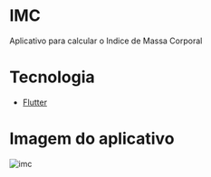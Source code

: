 # IMC
 Aplicativo para calcular o Indice de Massa Corporal

# Tecnologia
* [Flutter](https://flutter.dev/?gclid=CjwKCAiAgc-ABhA7EiwAjev-jycitPrPlfK05OttRV0aZRDd4n_TNxhfP4pkYVhR-myKnkl3W_77YhoCu2gQAvD_BwE&gclsrc=aw.ds)

# Imagem do aplicativo
![imc](https://user-images.githubusercontent.com/53982668/120875164-da118880-c580-11eb-86fe-0c00833a9301.png)

